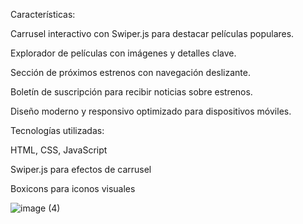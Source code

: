  Características:

 Carrusel interactivo con Swiper.js para destacar películas populares.

Explorador de películas con imágenes y detalles clave.

Sección de próximos estrenos con navegación deslizante.

Boletín de suscripción para recibir noticias sobre estrenos.

Diseño moderno y responsivo optimizado para dispositivos móviles.

Tecnologías utilizadas:

HTML, CSS, JavaScript

Swiper.js para efectos de carrusel

Boxicons para iconos visuales

![image (4)](https://github.com/user-attachments/assets/3ebe8425-6510-4772-b488-6e1a5610c146)
